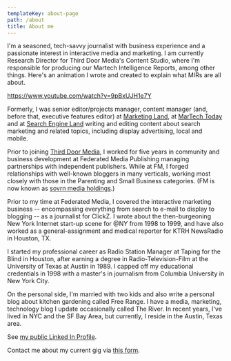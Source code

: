```yaml
---
templateKey: about-page
path: /about
title: About me
---
```

I'm a seasoned, tech-savvy journalist with business experience and a passionate interest in interactive media and marketing. I am currently Research Director for Third Door Media's Content Studio, where I'm responsible for producing our Martech Intelligence Reports, among other things. Here's an animation I wrote and created to explain what MIRs are all about.

<https://www.youtube.com/watch?v=9pBxUJH1e7Y>

Formerly, I was senior editor/projects manager, content manager (and, before that, executive features editor) at [Marketing Land](https://marketingland.com/), at [MarTech Today](https://martechtoday.com/) and at [Search Engine Land](https://searchengineland.com/) writing and editing content about search marketing and related topics, including display advertising, local and mobile.

Prior to joining [Third Door Media](https://thirddoormedia.com/), I worked for five years in community and business development at Federated Media Publishing managing partnerships with independent publishers. While at FM, I forged relationships with well-known bloggers in many verticals, working most closely with those in the Parenting and Small Business categories. (FM is now known as [sovrn media holdings](http://www.sovrn.net/).)

Prior to my time at Federated Media, I covered the interactive marketing business -- encompassing everything from search to e-mail to display to blogging -- as a journalist for ClickZ. I wrote about the then-burgeoning New York Internet start-up scene for @NY from 1998 to 1999, and have also worked as a general-assignment and medical reporter for KTRH NewsRadio in Houston, TX.

I started my professional career as Radio Station Manager at Taping for the Blind in Houston, after earning a degree in Radio-Television-Film at the University of Texas at Austin in 1989. I capped off my educational credentials in 1998 with a master's in journalism from Columbia University in New York City.

On the personal side, I'm married with two kids and also write a personal blog about kitchen gardening called Free Range. I have a media, marketing, technology blog I update occasionally called The River. In recent years, I've lived in NYC and the SF Bay Area, but currently, I reside in the Austin, Texas area.

See [my public Linked In Profile](http://www.linkedin.com/in/pamelaparker).

Contact me about my current gig via [this form](http://marketingland.com/contact-author?id=6).